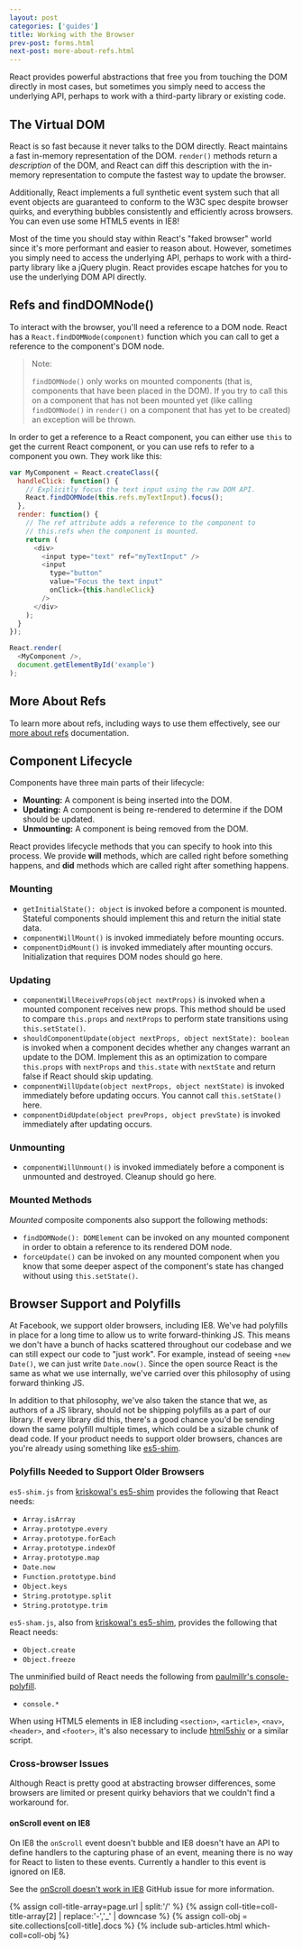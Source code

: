 ```yaml
---
layout: post
categories: ['guides']
title: Working with the Browser
prev-post: forms.html
next-post: more-about-refs.html
---
```


React provides powerful abstractions that free you from touching the DOM directly in most cases, but sometimes you simply need to access the underlying API, perhaps to work with a third-party library or existing code.


## The Virtual DOM

React is so fast because it never talks to the DOM directly. React maintains a fast in-memory representation of the DOM. `render()` methods return a *description* of the DOM, and React can diff this description with the in-memory representation to compute the fastest way to update the browser.

Additionally, React implements a full synthetic event system such that all event objects are guaranteed to conform to the W3C spec despite browser quirks, and everything bubbles consistently and efficiently across browsers. You can even use some HTML5 events in IE8!

Most of the time you should stay within React's "faked browser" world since it's more performant and easier to reason about. However, sometimes you simply need to access the underlying API, perhaps to work with a third-party library like a jQuery plugin. React provides escape hatches for you to use the underlying DOM API directly.


## Refs and findDOMNode()

To interact with the browser, you'll need a reference to a DOM node. React has a `React.findDOMNode(component)` function which you can call to get a reference to the component's DOM node.

> Note:
>
> `findDOMNode()` only works on mounted components (that is, components that have been placed in the DOM). If you try to call this on a component that has not been mounted yet (like calling `findDOMNode()` in `render()` on a component that has yet to be created) an exception will be thrown.

In order to get a reference to a React component, you can either use `this` to get the current React component, or you can use refs to refer to a component you own. They work like this:

```javascript
var MyComponent = React.createClass({
  handleClick: function() {
    // Explicitly focus the text input using the raw DOM API.
    React.findDOMNode(this.refs.myTextInput).focus();
  },
  render: function() {
    // The ref attribute adds a reference to the component to
    // this.refs when the component is mounted.
    return (
      <div>
        <input type="text" ref="myTextInput" />
        <input
          type="button"
          value="Focus the text input"
          onClick={this.handleClick}
        />
      </div>
    );
  }
});

React.render(
  <MyComponent />,
  document.getElementById('example')
);
```


## More About Refs

To learn more about refs, including ways to use them effectively, see our [more about refs](/react/docs/more-about-refs.html) documentation.


## Component Lifecycle

Components have three main parts of their lifecycle:

* **Mounting:** A component is being inserted into the DOM.
* **Updating:** A component is being re-rendered to determine if the DOM should be updated.
* **Unmounting:** A component is being removed from the DOM.

React provides lifecycle methods that you can specify to hook into this process. We provide **will** methods, which are called right before something happens, and **did** methods which are called right after something happens.


### Mounting

* `getInitialState(): object` is invoked before a component is mounted. Stateful components should implement this and return the initial state data.
* `componentWillMount()` is invoked immediately before mounting occurs.
* `componentDidMount()` is invoked immediately after mounting occurs. Initialization that requires DOM nodes should go here.


### Updating

* `componentWillReceiveProps(object nextProps)` is invoked when a mounted component receives new props. This method should be used to compare `this.props` and `nextProps` to perform state transitions using `this.setState()`.
* `shouldComponentUpdate(object nextProps, object nextState): boolean` is invoked when a component decides whether any changes warrant an update to the DOM. Implement this as an optimization to compare `this.props` with `nextProps` and `this.state` with `nextState` and return false if React should skip updating.
* `componentWillUpdate(object nextProps, object nextState)` is invoked immediately before updating occurs. You cannot call `this.setState()` here.
* `componentDidUpdate(object prevProps, object prevState)` is invoked immediately after updating occurs.


### Unmounting

* `componentWillUnmount()` is invoked immediately before a component is unmounted and destroyed. Cleanup should go here.


### Mounted Methods

_Mounted_ composite components also support the following methods:

* `findDOMNode(): DOMElement` can be invoked on any mounted component in order to obtain a reference to its rendered DOM node.
* `forceUpdate()` can be invoked on any mounted component when you know that some deeper aspect of the component's state has changed without using `this.setState()`.


## Browser Support and Polyfills

At Facebook, we support older browsers, including IE8. We've had polyfills in place for a long time to allow us to write forward-thinking JS. This means we don't have a bunch of hacks scattered throughout our codebase and we can still expect our code to "just work". For example, instead of seeing `+new Date()`, we can just write `Date.now()`. Since the open source React is the same as what we use internally, we've carried over this philosophy of using forward thinking JS.

In addition to that philosophy, we've also taken the stance that we, as authors of a JS library, should not be shipping polyfills as a part of our library. If every library did this, there's a good chance you'd be sending down the same polyfill multiple times, which could be a sizable chunk of dead code. If your product needs to support older browsers, chances are you're already using something like [es5-shim](https://github.com/es-shims/es5-shim).


### Polyfills Needed to Support Older Browsers

`es5-shim.js` from [kriskowal's es5-shim](https://github.com/es-shims/es5-shim) provides the following that React needs:

* `Array.isArray`
* `Array.prototype.every`
* `Array.prototype.forEach`
* `Array.prototype.indexOf`
* `Array.prototype.map`
* `Date.now`
* `Function.prototype.bind`
* `Object.keys`
* `String.prototype.split`
* `String.prototype.trim`

`es5-sham.js`, also from [kriskowal's es5-shim](https://github.com/es-shims/es5-shim), provides the following that React needs:

* `Object.create`
* `Object.freeze`

The unminified build of React needs the following from [paulmillr's console-polyfill](https://github.com/paulmillr/console-polyfill).

* `console.*`

When using HTML5 elements in IE8 including `<section>`, `<article>`, `<nav>`, `<header>`, and `<footer>`, it's also necessary to include [html5shiv](https://github.com/aFarkas/html5shiv) or a similar script.


### Cross-browser Issues

Although React is pretty good at abstracting browser differences, some browsers are limited or present quirky behaviors that we couldn't find a workaround for.


#### onScroll event on IE8

On IE8 the `onScroll` event doesn't bubble and IE8 doesn't have an API to define handlers to the capturing phase of an event, meaning there is no way for React to listen to these events.
Currently a handler to this event is ignored on IE8.

See the [onScroll doesn't work in IE8](https://github.com/facebook/react/issues/631) GitHub issue for more information.

{% assign coll-title-array=page.url | split:'/' %}
{% assign coll-title=coll-title-array[2] | replace:'-','_' | downcase %}
{% assign coll-obj = site.collections[coll-title].docs %}
{% include sub-articles.html which-coll=coll-obj %}
